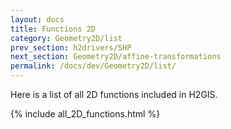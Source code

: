 ```yaml
---
layout: docs
title: Functions 2D
category: Geometry2D/list
prev_section: h2drivers/SHP
next_section: Geometry2D/affine-transformations
permalink: /docs/dev/Geometry2D/list/
---
```


Here is a list of all 2D functions included in H2GIS.

{% include all_2D_functions.html %}
